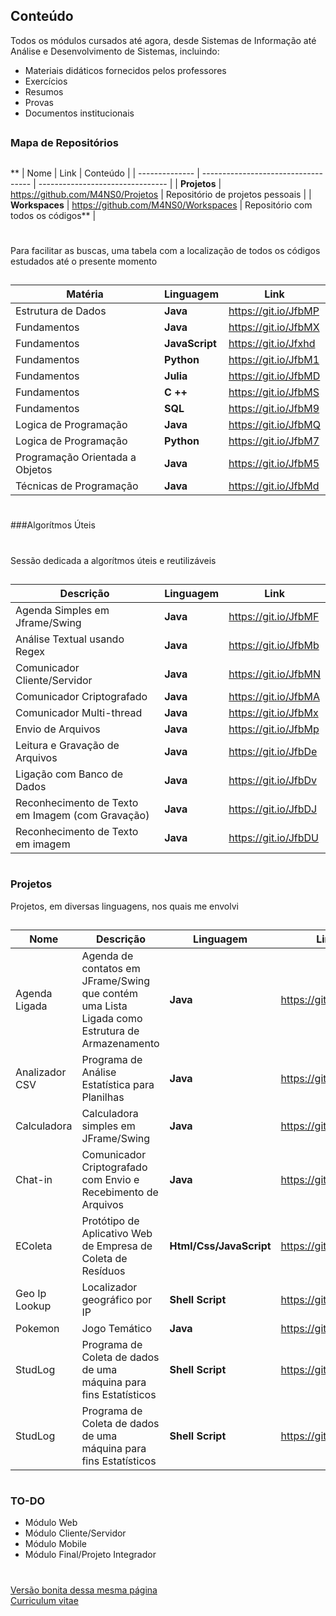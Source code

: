 ## Conteúdo

Todos os módulos cursados até agora, desde Sistemas de Informação até Análise e Desenvolvimento de Sistemas, incluindo:

  + Materiais didáticos fornecidos pelos professores
  + Exercícios
  + Resumos
  + Provas
  + Documentos institucionais

##

### Mapa de Repositórios

##
##
**
| Nome           | Link                                | Conteúdo                         |
| -------------- | ----------------------------------- | -------------------------------- |
| **Projetos**   | https://github.com/M4NS0/Projetos   | Repositório de projetos pessoais |
| **Workspaces** | https://github.com/M4NS0/Workspaces | Repositório com todos os códigos** |

#
#

Para facilitar as buscas, uma tabela com  a localização de todos os códigos estudados até o presente momento 

##

| Matéria                         | Linguagem  | Link                 |
| ------------------------------- | ---------- | -------------------- |
| Estrutura de Dados              | **Java**   | https://git.io/JfbMP |
| Fundamentos                     | **Java**   | https://git.io/JfbMX |
| Fundamentos                     | **JavaScript**   | https://git.io/Jfxhd |
| Fundamentos                     | **Python** | https://git.io/JfbM1 |
| Fundamentos                     | **Julia**  | https://git.io/JfbMD |
| Fundamentos                     | **C ++**   | https://git.io/JfbMS |
| Fundamentos                     | **SQL**    | https://git.io/JfbM9 |
| Logica de Programação           | **Java**   | https://git.io/JfbMQ |
| Logica de Programação           | **Python** | https://git.io/JfbM7 |
| Programação Orientada a Objetos | **Java**   | https://git.io/JfbM5 |
| Técnicas de Programação         | **Java**   | https://git.io/JfbMd |

#
###Algorítmos Úteis
#
Sessão dedicada a algorítmos úteis e reutilizáveis
##

| Descrição                                        | Linguagem | Link                 |
| ------------------------------------------------ | --------- | -------------------- |
| Agenda Simples em Jframe/Swing                   | **Java**  | https://git.io/JfbMF |
| Análise Textual usando Regex                     | **Java**  | https://git.io/JfbMb |
| Comunicador Cliente/Servidor                     | **Java**  | https://git.io/JfbMN |
| Comunicador Criptografado                        | **Java**  | https://git.io/JfbMA |
| Comunicador Multi-thread                         | **Java**  | https://git.io/JfbMx |
| Envio de Arquivos                                | **Java**  | https://git.io/JfbMp |
| Leitura e Gravação de Arquivos                   | **Java**  | https://git.io/JfbDe |
| Ligação com Banco de Dados                       | **Java**  | https://git.io/JfbDv |
| Reconhecimento de Texto em Imagem (com Gravação) | **Java**  | https://git.io/JfbDJ |
| Reconhecimento de Texto em imagem                | **Java**  | https://git.io/JfbDU |

#

### Projetos 

Projetos, em diversas linguagens, nos quais me envolvi
##
| Nome | Descrição | Linguagem | Link |
| ------ | ------ | ------ |------ |
| Agenda Ligada | Agenda de contatos em JFrame/Swing que contém uma Lista Ligada como Estrutura de Armazenamento  | **Java** |https://git.io/JfbDk|
| Analizador CSV | Programa de Análise Estatística para Planilhas | **Java** |https://git.io/JfbDI|
| Calculadora | Calculadora simples em JFrame/Swing | **Java** |https://git.io/JfbDL |
| Chat-in | Comunicador Criptografado com Envio e Recebimento de Arquivos | **Java** | https://git.io/JfbDt |
| EColeta | Protótipo de Aplicativo Web de Empresa de Coleta de Resíduos | **Html/Css/JavaScript** | https://git.io/JfbDq |va**                | https://git.io/JfbDY |
| Geo Ip Lookup | Localizador geográfico por IP | **Shell Script** | https://git.io/JfbDm |
| Pokemon | Jogo Temático | **Java** |https://git.io/JfbDY |
| StudLog | Programa de Coleta de dados de uma máquina para fins Estatísticos |**Shell Script** | https://git.io/JfbDO |
| StudLog        | Programa de Coleta de dados de uma máquina para fins Estatísticos                              | **Shell Script**        | https://git.io/JfbDO |

#

### TO-DO

 - Módulo Web
 - Módulo Cliente/Servidor
 - Módulo Mobile
 - Módulo Final/Projeto Integrador

#
#
#

[Versão bonita dessa mesma página](https://m4ns0.github.io/)  
[Curriculum vitae](https://)  
